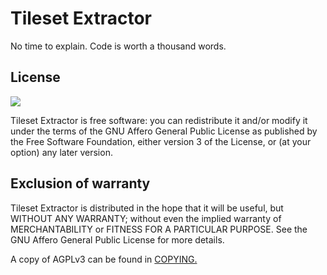 # Tileset Extractor

No time to explain. Code is worth a thousand words.

## License

![](https://www.gnu.org/graphics/agplv3-155x51.png)

Tileset Extractor is free software: you can redistribute it and/or modify it under the terms of the GNU Affero General Public License as published by the Free Software Foundation, either version 3 of the License, or (at your option) any later version.

## Exclusion of warranty

Tileset Extractor is distributed in the hope that it will be useful, but WITHOUT ANY WARRANTY; without even the implied warranty of MERCHANTABILITY or FITNESS FOR A PARTICULAR PURPOSE. See the GNU Affero General Public License for more details.

A copy of AGPLv3 can be found in [COPYING.](COPYING)
